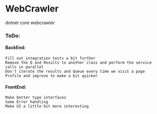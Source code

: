 # WebCrawler
dotnet core webcrawler


### ToDo:<br/>
  #### BackEnd:<br/>
    Fill out integration tests a bit further 
    Remove the Q and Results to another class and perform the service calls in parallel 
    Don't iterate the results and Queue every time we visit a page
    Profile and improve to make a bit quicker
    
  
  #### FrontEnd: <br/>
    Make better type interfaces
    Some Error handling 
    Make UI a little bit more interesting

    

